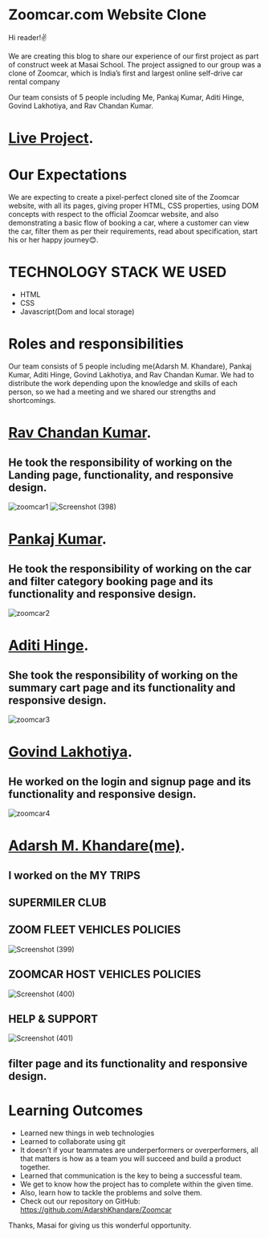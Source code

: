 # **Zoomcar.com Website Clone**
Hi reader!✌️

We are creating this blog to share our experience of our first project as part of construct week at Masai School. The project assigned to our group was a clone of Zoomcar, which is India’s first and largest online self-drive car rental company


Our team consists of 5 people including Me, Pankaj Kumar, Aditi Hinge, Govind Lakhotiya, and Rav Chandan Kumar.


# [Live Project](https://myntra-clone-unitfour.herokuapp.com/).

# **Our Expectations**
We are expecting to create a pixel-perfect cloned site of the Zoomcar website, with all its pages, giving proper HTML, CSS properties, using DOM concepts with respect to the official Zoomcar website, and also demonstrating a basic flow of booking a car, where a customer can view the car, filter them as per their requirements, read about specification, start his or her happy journey😊.

# **TECHNOLOGY STACK WE USED**
- HTML
- CSS
- Javascript(Dom and local storage)


# **Roles and responsibilities**
Our team consists of 5 people including me(Adarsh M. Khandare), Pankaj Kumar, Aditi Hinge, Govind Lakhotiya, and Rav Chandan Kumar. We had to distribute the work depending upon the knowledge and skills of each person, so we had a meeting and we shared our strengths and shortcomings.

# **[Rav Chandan Kumar](https://www.linkedin.com/in/rav-chandan-kumar-singh-53bb3416b/).**

## He took the responsibility of working on the Landing page, functionality, and responsive design.

![zoomcar1](https://user-images.githubusercontent.com/99638448/171449944-cf4af345-c46a-40c1-ad87-ff168c06d6b0.png)
![Screenshot (398)](https://user-images.githubusercontent.com/99638448/171450056-83cfec42-4d8a-48f2-9ca0-ca0b202d9b4e.png)


# **[Pankaj Kumar](https://www.linkedin.com/in/pankaj-kumar-b7924b194/).**

## He took the responsibility of working on the car and filter category booking page and its functionality and responsive design.
![zoomcar2](https://user-images.githubusercontent.com/99638448/171450495-318ac4f4-d18b-4be0-aec7-9c39ff394e4a.png)


# **[Aditi Hinge](https://www.linkedin.com/in/aditi-hinge-51645220a/).**

## She took the responsibility of working on the summary cart page and its functionality and responsive design.

![zoomcar3](https://user-images.githubusercontent.com/99638448/171450473-95b9890e-0c13-4c3a-a974-c7566b5d4c21.jpeg)

# **[Govind Lakhotiya](https://www.linkedin.com/in/govind-lakhotiya/).**

## He worked on the login and signup page and its functionality and responsive design.

![zoomcar4](https://user-images.githubusercontent.com/99638448/171450402-09afa7b3-8124-4179-b5e3-d4d9936095fc.png)


# **[Adarsh M. Khandare(me)](https://www.linkedin.com/in/akhandare/).**

## I worked on the MY TRIPS

## SUPERMILER CLUB
## ZOOM FLEET VEHICLES POLICIES

![Screenshot (399)](https://user-images.githubusercontent.com/99638448/171450205-1ca42e18-14d3-49c0-8c06-c123c7b7532b.png)


## ZOOMCAR HOST VEHICLES POLICIES

![Screenshot (400)](https://user-images.githubusercontent.com/99638448/171450218-182882ad-7acb-4c31-b78f-a2d2eede0c63.png)

## HELP & SUPPORT

![Screenshot (401)](https://user-images.githubusercontent.com/99638448/171450232-83e9d145-3428-4143-af5c-af2ef90a8476.png)


## filter page and its functionality and responsive design.


# **Learning Outcomes**
- Learned new things in web technologies
- Learned to collaborate using git
- It doesn’t if your teammates are underperformers or overperformers, all that matters is how as a team you will succeed and build a product together.
- Learned that communication is the key to being a successful team.
- We get to know how the project has to complete within the given time.
- Also, learn how to tackle the problems and solve them.
- Check out our repository on GitHub: https://github.com/AdarshKhandare/Zoomcar

Thanks, Masai for giving us this wonderful opportunity.
